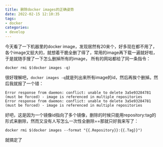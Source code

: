 ```yaml
---
title: 删除docker images的正确姿势
date: 2022-02-15 12:10:35
tags:
- docker
categories:
- develop
---
```


今天看了一下机器里的docker image，发现居然有20来个，好多现在都不用了，各个image又挺大的，就想着干脆全删了得了，常用的image再下载一遍就好啦，于是就随手搜了一下怎么删掉所有的image， 所有的网站都给了同一条指令：

```
docker rmi $(docker images -q)
```

很好理解吧，`docker images -q`就是列出来所有image的id，然后再挨个删掉。然后我就报了一个错：

<!--more-->
```
Error response from daemon: conflict: unable to delete 3a5e93284781 (must be forced) - image is referenced in multiple repositories
Error response from daemon: conflict: unable to delete 3a5e93284781 (must be forced) - image is referenced in multiple repositories
```

好吧，这是因为一个镜像id指向了多个镜像，删除的时候只能用repository:tag的形式来删除，然而又没有人写怎么一次性全删除==那就只好我来写了：

```
docker rmi $(docker images --format "{{.Repository}}:{{.Tag}}")
```

就搞定了